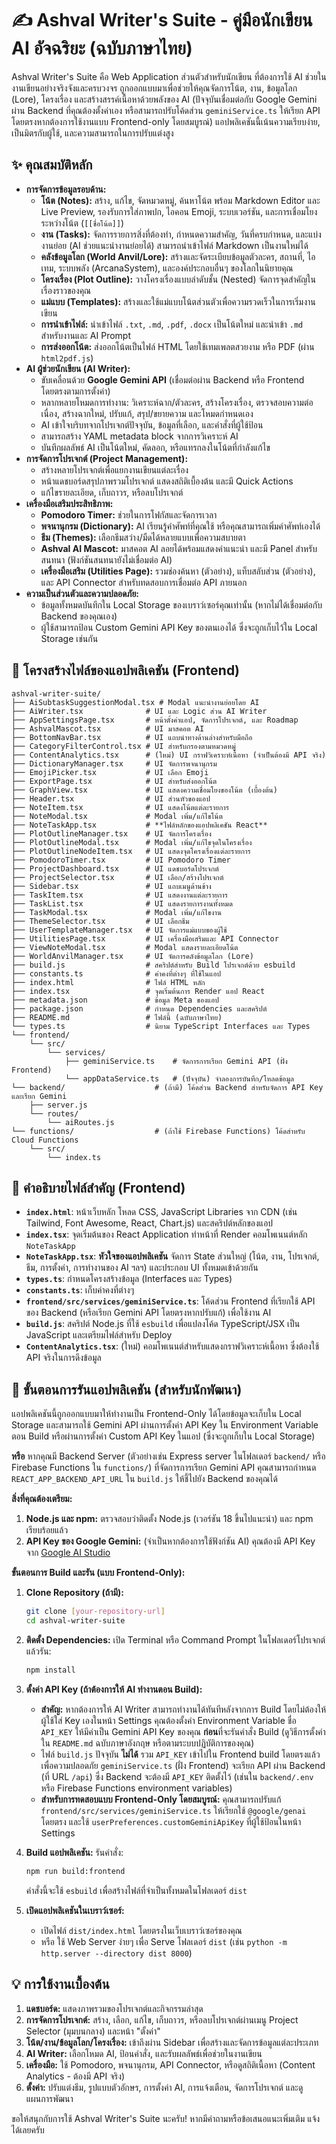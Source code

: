# ✍️ Ashval Writer's Suite - คู่มือนักเขียน AI อัจฉริยะ (ฉบับภาษาไทย)

Ashval Writer's Suite คือ Web Application ส่วนตัวสำหรับนักเขียน ที่ต้องการใช้ AI ช่วยในงานเขียนอย่างจริงจังและครบวงจร ถูกออกแบบมาเพื่อช่วยให้คุณจัดการโน้ต, งาน, ข้อมูลโลก (Lore), โครงเรื่อง และสร้างสรรค์เนื้อหาด้วยพลังของ AI (ปัจจุบันเชื่อมต่อกับ Google Gemini ผ่าน Backend ที่คุณต้องตั้งค่าเอง หรือสามารถปรับโค้ดส่วน `geminiService.ts` ให้เรียก API โดยตรงหากต้องการใช้งานแบบ Frontend-only โดยสมบูรณ์) แอปพลิเคชันนี้เน้นความเรียบง่าย, เป็นมิตรกับผู้ใช้, และความสามารถในการปรับแต่งสูง

## ✨ คุณสมบัติหลัก

*   **การจัดการข้อมูลรอบด้าน:**
    *   **โน้ต (Notes):** สร้าง, แก้ไข, จัดหมวดหมู่, ค้นหาโน้ต พร้อม Markdown Editor และ Live Preview, รองรับการใส่ภาพปก, ไอคอน Emoji, ระบบเวอร์ชัน, และการเชื่อมโยงระหว่างโน้ต (`[[ชื่อโน้ต]]`)
    *   **งาน (Tasks):** จัดการรายการสิ่งที่ต้องทำ, กำหนดความสำคัญ, วันที่ครบกำหนด, และแบ่งงานย่อย (AI ช่วยแนะนำงานย่อยได้) สามารถนำเข้าไฟล์ Markdown เป็นงานใหม่ได้
    *   **คลังข้อมูลโลก (World Anvil/Lore):** สร้างและจัดระเบียบข้อมูลตัวละคร, สถานที่, ไอเทม, ระบบพลัง (ArcanaSystem), และองค์ประกอบอื่นๆ ของโลกในนิยายคุณ
    *   **โครงเรื่อง (Plot Outline):** วางโครงเรื่องแบบลำดับชั้น (Nested) จัดการจุดสำคัญในเรื่องราวของคุณ
    *   **แม่แบบ (Templates):** สร้างและใช้แม่แบบโน้ตส่วนตัวเพื่อความรวดเร็วในการเริ่มงานเขียน
    *   **การนำเข้าไฟล์:** นำเข้าไฟล์ `.txt`, `.md`, `.pdf`, `.docx` เป็นโน้ตใหม่ และนำเข้า `.md` สำหรับงานและ AI Prompt
    *   **การส่งออกโน้ต:** ส่งออกโน้ตเป็นไฟล์ HTML โดยใช้เทมเพลตสวยงาม หรือ PDF (ผ่าน `html2pdf.js`)
*   **AI ผู้ช่วยนักเขียน (AI Writer):**
    *   ขับเคลื่อนด้วย **Google Gemini API** (เชื่อมต่อผ่าน Backend หรือ Frontend โดยตรงตามการตั้งค่า)
    *   หลากหลายโหมดการทำงาน: วิเคราะห์ฉาก/ตัวละคร, สร้างโครงเรื่อง, ตรวจสอบความต่อเนื่อง, สร้างฉากใหม่, ปรับแก้, สรุป/ขยายความ และโหมดกำหนดเอง
    *   AI เข้าใจบริบทจากโปรเจกต์ปัจจุบัน, ข้อมูลที่เลือก, และคำสั่งที่ผู้ใช้ป้อน
    *   สามารถสร้าง YAML metadata block จากการวิเคราะห์ AI
    *   บันทึกผลลัพธ์ AI เป็นโน้ตใหม่, คัดลอก, หรือแทรกลงในโน้ตที่กำลังแก้ไข
*   **การจัดการโปรเจกต์ (Project Management):**
    *   สร้างหลายโปรเจกต์เพื่อแยกงานเขียนแต่ละเรื่อง
    *   หน้าแดชบอร์ดสรุปภาพรวมโปรเจกต์ แสดงสถิติเบื้องต้น และมี Quick Actions
    *   แก้ไขรายละเอียด, เก็บถาวร, หรือลบโปรเจกต์
*   **เครื่องมือเสริมประสิทธิภาพ:**
    *   **Pomodoro Timer:** ช่วยในการโฟกัสและจัดการเวลา
    *   **พจนานุกรม (Dictionary):** AI เรียนรู้คำศัพท์ที่คุณใช้ หรือคุณสามารถเพิ่มคำศัพท์เองได้
    *   **ธีม (Themes):** เลือกธีมสว่าง/มืดได้หลายแบบเพื่อความสบายตา
    *   **Ashval AI Mascot:** มาสคอต AI ลอยได้พร้อมแสดงคำแนะนำ และมี Panel สำหรับสนทนา (ฟังก์ชันสนทนายังไม่เชื่อมต่อ AI)
    *   **เครื่องมือเสริม (Utilities Page):** รวมช่องค้นหา (ตัวอย่าง), แท็บสลับส่วน (ตัวอย่าง), และ API Connector สำหรับทดสอบการเชื่อมต่อ API ภายนอก
*   **ความเป็นส่วนตัวและความปลอดภัย:**
    *   ข้อมูลทั้งหมดบันทึกใน Local Storage ของเบราว์เซอร์คุณเท่านั้น (หากไม่ได้เชื่อมต่อกับ Backend ของคุณเอง)
    *   ผู้ใช้สามารถป้อน Custom Gemini API Key ของตนเองได้ ซึ่งจะถูกเก็บไว้ใน Local Storage เช่นกัน

## 📁 โครงสร้างไฟล์ของแอปพลิเคชัน (Frontend)

```
ashval-writer-suite/
├── AiSubtaskSuggestionModal.tsx # Modal แนะนำงานย่อยโดย AI
├── AiWriter.tsx              # UI และ Logic ส่วน AI Writer
├── AppSettingsPage.tsx       # หน้าตั้งค่าแอป, จัดการโปรเจกต์, และ Roadmap
├── AshvalMascot.tsx          # UI มาสคอต AI
├── BottomNavBar.tsx          # UI แถบนำทางด้านล่างสำหรับมือถือ
├── CategoryFilterControl.tsx # UI สำหรับกรองตามหมวดหมู่
├── ContentAnalytics.tsx      # (ใหม่) UI กราฟวิเคราะห์เนื้อหา (จำเป็นต้องมี API จริง)
├── DictionaryManager.tsx     # UI จัดการพจนานุกรม
├── EmojiPicker.tsx           # UI เลือก Emoji
├── ExportPage.tsx            # UI สำหรับส่งออกโน้ต
├── GraphView.tsx             # UI แสดงความเชื่อมโยงของโน้ต (เบื้องต้น)
├── Header.tsx                # UI ส่วนหัวของแอป
├── NoteItem.tsx              # UI แสดงโน้ตแต่ละรายการ
├── NoteModal.tsx             # Modal เพิ่ม/แก้ไขโน้ต
├── NoteTaskApp.tsx           # **ไฟล์หลักของแอปพลิเคชัน React**
├── PlotOutlineManager.tsx    # UI จัดการโครงเรื่อง
├── PlotOutlineModal.tsx      # Modal เพิ่ม/แก้ไขจุดในโครงเรื่อง
├── PlotOutlineNodeItem.tsx   # UI แสดงจุดโครงเรื่องแต่ละรายการ
├── PomodoroTimer.tsx         # UI Pomodoro Timer
├── ProjectDashboard.tsx      # UI แดชบอร์ดโปรเจกต์
├── ProjectSelector.tsx       # UI เลือก/สร้างโปรเจกต์
├── Sidebar.tsx               # UI แถบเมนูด้านข้าง
├── TaskItem.tsx              # UI แสดงงานแต่ละรายการ
├── TaskList.tsx              # UI แสดงรายการงานทั้งหมด
├── TaskModal.tsx             # Modal เพิ่ม/แก้ไขงาน
├── ThemeSelector.tsx         # UI เลือกธีม
├── UserTemplateManager.tsx   # UI จัดการแม่แบบของผู้ใช้
├── UtilitiesPage.tsx         # UI เครื่องมือเสริมและ API Connector
├── ViewNoteModal.tsx         # Modal แสดงรายละเอียดโน้ต
├── WorldAnvilManager.tsx     # UI จัดการคลังข้อมูลโลก (Lore)
├── build.js                  # สคริปต์สำหรับ Build โปรเจกต์ด้วย esbuild
├── constants.ts              # ค่าคงที่ต่างๆ ที่ใช้ในแอป
├── index.html                # ไฟล์ HTML หลัก
├── index.tsx                 # จุดเริ่มต้นการ Render แอป React
├── metadata.json             # ข้อมูล Meta ของแอป
├── package.json              # กำหนด Dependencies และสคริปต์
├── README.md                 # ไฟล์นี้ (ฉบับภาษาไทย)
└── types.ts                  # นิยาม TypeScript Interfaces และ Types
└── frontend/
    └── src/
        └── services/
            ├── geminiService.ts    # จัดการการเรียก Gemini API (ฝั่ง Frontend)
            └── appDataService.ts   # (ปัจจุบัน) จำลองการบันทึก/โหลดข้อมูล
└── backend/                    # (ถ้ามี) โค้ดส่วน Backend สำหรับจัดการ API Key และเรียก Gemini
    ├── server.js
    └── routes/
        └── aiRoutes.js
└── functions/                  # (ถ้าใช้ Firebase Functions) โค้ดสำหรับ Cloud Functions
    └── src/
        └── index.ts
```

## 📄 คำอธิบายไฟล์สำคัญ (Frontend)

*   **`index.html`**: หน้าเว็บหลัก โหลด CSS, JavaScript Libraries จาก CDN (เช่น Tailwind, Font Awesome, React, Chart.js) และสคริปต์หลักของแอป
*   **`index.tsx`**: จุดเริ่มต้นของ React Application ทำหน้าที่ Render คอมโพเนนต์หลัก `NoteTaskApp`
*   **`NoteTaskApp.tsx`**: **หัวใจของแอปพลิเคชัน** จัดการ State ส่วนใหญ่ (โน้ต, งาน, โปรเจกต์, ธีม, การตั้งค่า, การทำงานของ AI ฯลฯ) และประกอบ UI ทั้งหมดเข้าด้วยกัน
*   **`types.ts`**: กำหนดโครงสร้างข้อมูล (Interfaces และ Types)
*   **`constants.ts`**: เก็บค่าคงที่ต่างๆ
*   **`frontend/src/services/geminiService.ts`**: โค้ดส่วน Frontend ที่เรียกใช้ API ของ Backend (หรือเรียก Gemini API โดยตรงหากปรับแก้) เพื่อใช้งาน AI
*   **`build.js`**: สคริปต์ Node.js ที่ใช้ `esbuild` เพื่อแปลงโค้ด TypeScript/JSX เป็น JavaScript และเตรียมไฟล์สำหรับ Deploy
*   **`ContentAnalytics.tsx`**: (ใหม่) คอมโพเนนต์สำหรับแสดงกราฟวิเคราะห์เนื้อหา ซึ่งต้องใช้ API จริงในการดึงข้อมูล

## 🚀 ขั้นตอนการรันแอปพลิเคชัน (สำหรับนักพัฒนา)

แอปพลิเคชันนี้ถูกออกแบบมาให้ทำงานเป็น Frontend-Only ได้โดยข้อมูลจะเก็บใน Local Storage และสามารถใช้ Gemini API ผ่านการตั้งค่า API Key ใน Environment Variable ตอน Build หรือผ่านการตั้งค่า Custom API Key ในแอป (ซึ่งจะถูกเก็บใน Local Storage)

**หรือ** หากคุณมี Backend Server (ตัวอย่างเช่น Express server ในโฟลเดอร์ `backend/` หรือ Firebase Functions ใน `functions/`) ที่จัดการการเรียก Gemini API คุณสามารถกำหนด `REACT_APP_BACKEND_API_URL` ใน `build.js` ให้ชี้ไปยัง Backend ของคุณได้

**สิ่งที่คุณต้องเตรียม:**

1.  **Node.js และ npm:** ตรวจสอบว่าติดตั้ง Node.js (เวอร์ชัน 18 ขึ้นไปแนะนำ) และ npm เรียบร้อยแล้ว
2.  **API Key ของ Google Gemini:** (จำเป็นหากต้องการใช้ฟังก์ชัน AI) คุณต้องมี API Key จาก [Google AI Studio](https://aistudio.google.com/app/apikey)

**ขั้นตอนการ Build และรัน (แบบ Frontend-Only):**

1.  **Clone Repository (ถ้ามี):**
    ```bash
    git clone [your-repository-url]
    cd ashval-writer-suite
    ```

2.  **ติดตั้ง Dependencies:**
    เปิด Terminal หรือ Command Prompt ในโฟลเดอร์โปรเจกต์ แล้วรัน:
    ```bash
    npm install
    ```

3.  **ตั้งค่า API Key (ถ้าต้องการให้ AI ทำงานตอน Build):**
    *   **สำคัญ:** หากต้องการให้ AI Writer สามารถทำงานได้ทันทีหลังจากการ Build โดยไม่ต้องให้ผู้ใช้ใส่ Key เองในหน้า Settings คุณต้องตั้งค่า Environment Variable ชื่อ `API_KEY` ให้มีค่าเป็น Gemini API Key ของคุณ **ก่อน**ที่จะรันคำสั่ง Build (ดูวิธีการตั้งค่าใน `README.md` ฉบับภาษาอังกฤษ หรือตามระบบปฏิบัติการของคุณ)
    *   ไฟล์ `build.js` ปัจจุบัน **ไม่ได้** รวม `API_KEY` เข้าไปใน Frontend build โดยตรงแล้ว เพื่อความปลอดภัย `geminiService.ts` (ฝั่ง Frontend) จะเรียก API ผ่าน Backend (ที่ URL `/api`) ซึ่ง Backend จะต้องมี `API_KEY` ติดตั้งไว้ (เช่นใน `backend/.env` หรือ Firebase Functions environment variables)
    *   **สำหรับการทดสอบแบบ Frontend-Only โดยสมบูรณ์:** คุณสามารถปรับแก้ `frontend/src/services/geminiService.ts` ให้เรียกใช้ `@google/genai` โดยตรง และใช้ `userPreferences.customGeminiApiKey` ที่ผู้ใช้ป้อนในหน้า Settings

4.  **Build แอปพลิเคชัน:**
    รันคำสั่ง:
    ```bash
    npm run build:frontend
    ```
    คำสั่งนี้จะใช้ `esbuild` เพื่อสร้างไฟล์ที่จำเป็นทั้งหมดในโฟลเดอร์ `dist`

5.  **เปิดแอปพลิเคชันในเบราว์เซอร์:**
    *   เปิดไฟล์ `dist/index.html` โดยตรงในเว็บเบราว์เซอร์ของคุณ
    *   หรือ ใช้ Web Server ง่ายๆ เพื่อ Serve โฟลเดอร์ `dist` (เช่น `python -m http.server --directory dist 8000`)

## 💡 การใช้งานเบื้องต้น

1.  **แดชบอร์ด:** แสดงภาพรวมของโปรเจกต์และกิจกรรมล่าสุด
2.  **การจัดการโปรเจกต์:** สร้าง, เลือก, แก้ไข, เก็บถาวร, หรือลบโปรเจกต์ผ่านเมนู Project Selector (มุมบนกลาง) และหน้า "ตั้งค่า"
3.  **โน้ต/งาน/ข้อมูลโลก/โครงเรื่อง:** เข้าถึงผ่าน Sidebar เพื่อสร้างและจัดการข้อมูลแต่ละประเภท
4.  **AI Writer:** เลือกโหมด AI, ป้อนคำสั่ง, และรับผลลัพธ์เพื่อช่วยในงานเขียน
5.  **เครื่องมือ:** ใช้ Pomodoro, พจนานุกรม, API Connector, หรือดูสถิติเนื้อหา (Content Analytics - ต้องมี API จริง)
6.  **ตั้งค่า:** ปรับแต่งธีม, รูปแบบตัวอักษร, การตั้งค่า AI, การแจ้งเตือน, จัดการโปรเจกต์ และดูแผนการพัฒนา

ขอให้สนุกกับการใช้ Ashval Writer's Suite นะครับ! หากมีคำถามหรือข้อเสนอแนะเพิ่มเติม แจ้งได้เลยครับ